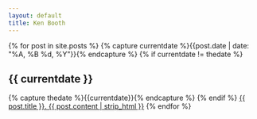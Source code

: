 ```yaml
---
layout: default
title: Ken Booth
---
```


{% for post in site.posts %}
  {% capture currentdate %}{{post.date | date: "%A, %B %d, %Y"}}{% endcapture %}
  {% if currentdate != thedate %}
    <h2>{{ currentdate }}</h2>
    {% capture thedate %}{{currentdate}}{% endcapture %} 
  {% endif %}
   <a href="{{ post.url }}">{{ post.title }}. {{ post.content | strip_html }}</a>
{% endfor %}


